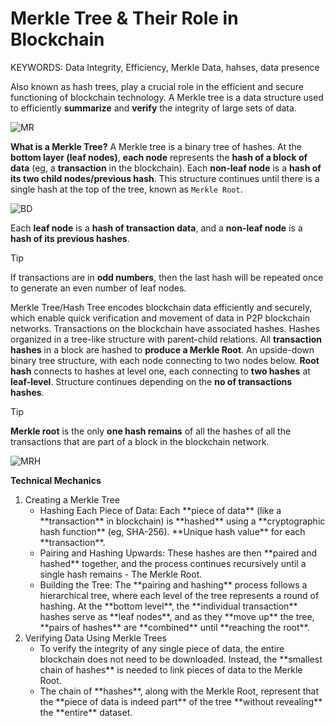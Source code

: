 # Merkle Tree & Their Role in Blockchain

KEYWORDS:
Data Integrity, Efficiency, Merkle Data, hahses, data presence

Also known as hash trees, play a crucial role in the efficient and secure functioning of blockchain technology. A Merkle tree is a data structure used to efficiently **summarize** and **verify** the integrity of large sets of data.

![MR](https://github.com/zhenHai1021/Tijarah-Blockchain-Notes/assets/113818064/8293d183-2bec-45fb-bb2a-2690b89da817)

**What is a Merkle Tree?**
A Merkle tree is a binary tree of hashes. At the **bottom layer (leaf nodes)**, **each node** represents the **hash of a block of data** (eg, a **transaction** in the blockchain). Each **non-leaf node** is a **hash of its two child nodes/previous hash**. This structure continues until there is a single hash at the top of the tree, known as `Merkle Root`.

![BD](https://github.com/zhenHai1021/Tijarah-Blockchain-Notes/assets/113818064/1272986c-6bde-4c8c-8e57-eca669853e09)

Each **leaf node** is a **hash of transaction data**, and a **non-leaf node** is a **hash of its previous hashes**. 
> [!Tip]
> If transactions are in **odd numbers**, then the last hash will be repeated once to generate an even number of leaf nodes.

Merkle Tree/Hash Tree encodes blockchain data efficiently and securely, which enable quick verification and movement of data in P2P blockchain networks. Transactions on the blockchain have associated hashes. Hashes organized in a tree-like structure with parent-child relations. All **transaction hashes** in a block are hashed to **produce a Merkle Root**. An upside-down binary tree structure, with each node connecting to two nodes below. **Root hash** connects to hashes at level one, each connecting to **two hashes** at **leaf-level**. Structure continues depending on the **no of transactions hashes**.
> [!Tip]
> **Merkle root** is the only **one hash remains** of all the hashes of all the transactions that are part of a block in the blockchain network.

![MRH](https://github.com/zhenHai1021/Tijarah-Blockchain-Notes/assets/113818064/e2bfe327-52f6-48fa-8fba-f479519f11fc)

**Technical Mechanics**
<ol>
  <li> 
    Creating a Merkle Tree
    <ul type="a">
      <li>
        Hashing Each Piece of Data: Each **piece of data** (like a **transaction** in blockchain) is **hashed** using a **cryptographic hash function** (eg, SHA-256). **Unique hash value** for each **transaction**.
      </li>
      <li>
        Pairing and Hashing Upwards: These hashes are then **paired and hashed** together, and the process continues recursively until a single hash remains - The Merkle Root.
      </li>
      <li>
        Building the Tree: The **pairing and hashing** process follows a hierarchical tree, where each level of the tree represents a round of hashing. At the **bottom level**, the **individual transaction** hashes serve as **leaf nodes**, and as they **move up** the tree, **pairs of hashes** are **combined** until **reaching the root**.
      </li>
    </ul>
  </li>
  <li>
    Verifying Data Using Merkle Trees
    <ul type="a">
      <li>
        To verify the integrity of any single piece of data, the entire blockchain does not need to be downloaded. Instead, the **smallest chain of hashes** is needed to link pieces of data to the Merkle Root.
      </li>
      <li>
        The chain of **hashes**, along with the Merkle Root, represent that the **piece of data is indeed part** of the tree **without revealing** the **entire** dataset.
      </li>
    </ul>
  </li>
</ol>

